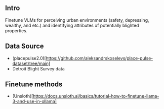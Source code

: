 ## Intro
Finetune VLMs for perceiving urban environments (safety, depressing, wealthy, and etc.) and identifying attributes of potentially blighted properties.   

## Data Source
- (placepulse2.0)[https://github.com/aleksandrskoselevs/place-pulse-dataset/tree/main]
- Detroit Blight Survey data

## Finetune methods
- (Unsloth)[https://docs.unsloth.ai/basics/tutorial-how-to-finetune-llama-3-and-use-in-ollama]

